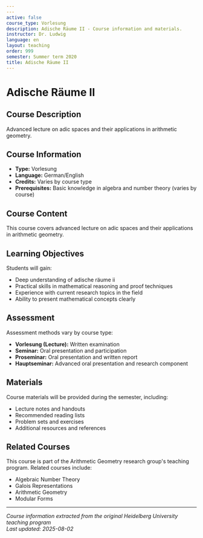 ```yaml
---
---
active: false
course_type: Vorlesung
description: Adische Räume II - Course information and materials.
instructor: Dr. Ludwig
language: en
layout: teaching
order: 999
semester: Summer term 2020
title: Adische Räume II
---
```



# Adische Räume II

## Course Description 

Advanced lecture on adic spaces and their applications in arithmetic geometry.

## Course Information 

- **Type:** Vorlesung
- **Language:** German/English
- **Credits:** Varies by course type
- **Prerequisites:** Basic knowledge in algebra and number theory (varies by course)

## Course Content 

This course covers advanced lecture on adic spaces and their applications in arithmetic geometry.

## Learning Objectives 

Students will gain:
- Deep understanding of adische räume ii
- Practical skills in mathematical reasoning and proof techniques
- Experience with current research topics in the field
- Ability to present mathematical concepts clearly

## Assessment 

Assessment methods vary by course type:
- **Vorlesung (Lecture):** Written examination
- **Seminar:** Oral presentation and participation
- **Proseminar:** Oral presentation and written report
- **Hauptseminar:** Advanced oral presentation and research component

## Materials 

Course materials will be provided during the semester, including:
- Lecture notes and handouts
- Recommended reading lists
- Problem sets and exercises
- Additional resources and references

## Related Courses 

This course is part of the Arithmetic Geometry research group's teaching program. Related courses include:
- Algebraic Number Theory
- Galois Representations
- Arithmetic Geometry
- Modular Forms

---

*Course information extracted from the original Heidelberg University teaching program*  
*Last updated: 2025-08-02*